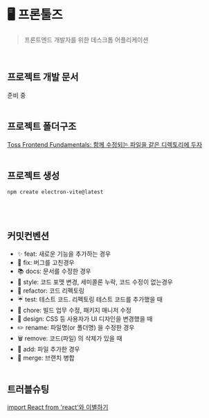 # 🖥️ 프론툴즈

> 프론트엔드 개발자를 위한 데스크톱 어플리케이션

<br />

## 프로젝트 개발 문서

준비 중
<br /><br />

## 프로젝트 폴더구조

[Toss Frontend Fundamentals: 함께 수정되는 파일을 같은 디렉토리에 두자](https://frontend-fundamentals.com/code/examples/code-directory.html)
<br /><br />

## 프로젝트 생성

```
npm create electron-vite@latest
```

<br /><br />

## 커밋컨벤션

- ✨ feat: 새로운 기능을 추가하는 경우
- 🐞 fix: 버그를 고친경우
- 📚 docs: 문서를 수정한 경우
- 📝 style: 코드 포맷 변경, 세미콜론 누락, 코드 수정이 없는경우
- 🔨 refactor: 코드 리펙토링
- ☔ test: 테스트 코드. 리펙토링 테스트 코드를 추가했을 때
- 🧹 chore: 빌드 업무 수정, 패키지 매니저 수정
- 💄 design: CSS 등 사용자가 UI 디자인을 변경했을 때
- ✏️ rename: 파일명(or 폴더명) 을 수정한 경우
- 🗑️ remove: 코드(파일) 의 삭제가 있을 때
- 🌱 add: 파일 추가한 경우
- 🔀 merge: 브랜치 병합
  <br /><br />

## 트러블슈팅

[import React from 'react'와 이별하기](https://summermong.tistory.com/504)
